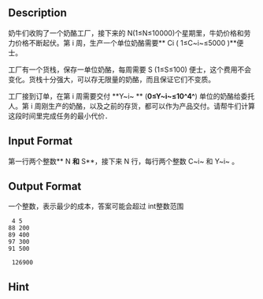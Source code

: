 ## Description

奶牛们收购了一个奶酪工厂，接下来的 N(1≤N≤10000)个星期里，牛奶价格和劳力价格不断起伏。第 i 周，生产一个单位奶酪需要** Ci​ ( 1≤C~i~≤5000 )**便士。

工厂有一个货栈，保存一单位奶酪，每周需要 S (1≤S≤100) 便士，这个费用不会变化。货栈十分强大，可以存无限量的奶酪，而且保证它们不变质。

工厂接到订单，在第 i 周需要交付 **Y~i~ ** (**0≤Y~i~≤10^4^**) 单位的奶酪给委托人。第 i 周刚生产的奶酪，以及之前的存货，都可以作为产品交付。请帮牛们计算这段时间里完成任务的最小代价．

## Input Format

 第一行两个整数** N **和** S**，接下来 N 行，每行两个整数 C~i~ 和 Y~i~ 。

## Output Format

 一个整数，表示最少的成本，答案可能会超过 int整数范围

```input1
 4 5
88 200
89 400
97 300
91 500

```
```output1
 126900

```
## Hint

 
